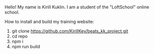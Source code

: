 Hello!
My name is Kirill Kuklin. I am a student of the "LoftSchool" online school.

How to install and build my training website:

1. git clone https://github.com/KirillKey/beats_kk_project.git
2. cd repo
3. npm i
4. npm run build